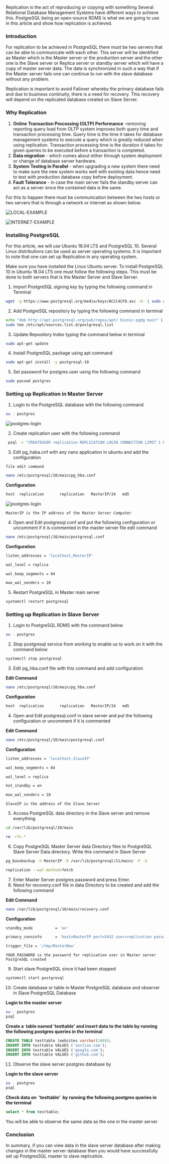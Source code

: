 Replication is the act of reproducing or copying with something Several Relational Database Management Systems have different ways to achieve this. PostgreSQL being an open-source RDMS is what we are going to use in this article and show how replication is achieved.

### Introduction

For replication to be achieved in PostgreSQL there must be two servers that can be able to communicate with each other. This server will be identified as Master which is the Master server or the production server and the other one is the Slave server or Replica server or standby server which will have a copy of master server data. The data is synchronized in such a way that if the Master server fails one can continue to run with the slave database without any problem.

Replication is important to avoid Failover whereby the primary database fails and due to business continuity, there is a need for recovery. This recovery will depend on the replicated database created on Slave Server.

### Why Replication

1. **Online Transaction Processing (OLTP) Performance** -removing reporting query load from OLTP system improves both query time and transaction processing time. Query time is the time it takes for database management systems to execute a query which is greatly reduced when using replication. Transaction processing time is the duration it takes for given queries to be executed before a transaction is completed.
2. **Data migration** \- which comes about either through system deployment or change of database server hardware\.
3. **System Testing in Parallel** \- when upgrading a new system there need to make sure the new system works well with existing data hence need to test with production database copy before deployment\.
4. **Fault Tolerance** \- in case the main server fails the standby server can act as a server since the contained data is the same\.

For this to happen there must be communication between the two hosts or two servers that is through a network or internet as shown below.

![LOCAL-EXAMPLE](/engineering-education/how-to-replicate-postgresql-database/local-network.png)

![INTERNET-EXAMPLE](/engineering-education/how-to-replicate-postgresql-database/internet-network.png)

### Installing PostgreSQL

For this article, we will use Ubuntu 18.04 LTS and PostgreSQL 10. Several Linux distributions can be used as server operating systems. It is important to note that one can set up Replication in any operating system.

Make sure you have installed the Linux Ubuntu server. To install PostgreSQL 10 in Ubuntu 18.04 LTS one must follow the following steps. This must be done to both servers that is the Master Server and Slave Server.

1. Import PostgreSQL signing key by typing the following command in Terminal

``` bash
wget -q https://www.postgresql.org/media/keys/ACCC4CF8.asc -O- | sudo apt-key add -
```

2. Add PostgreSQL repository by typing the following command in terminal

``` bash
echo "deb http://apt.postgresql.org/pub/repos/apt/ bionic-pgdg main" | 
sudo tee /etc/apt/sources.list.d/postgresql.list
```

3. Update Repository Index typing the command below in terminal

``` bash
sudo apt-get update
```

4. Install PostgreSQL package using apt command

``` bash
sudo apt-get install -y postgresql-10
```

5. Set password for postgres user using the following command

``` bash
sudo passwd postgres
```

### Setting up Replication in Master Server

1. Login to the PostgreSQL database with the following command

``` bash
su - postgres
```

![postgres-login](/engineering-education/how-to-replicate-postgresql-database/postgres-login.png)

2. Create replication user with the following command

``` bash
 psql -c "CREATEUSER replication REPLICATION LOGIN CONNECTION LIMIT 1 ENCRYPTED PASSWORD'YOUR_PASSWORD';"
```

3. Edit pg\_haba.cnf with any nano application in ubuntu and add the configuration

`file edit command`

``` bash
nano /etc/postgresql/10/main/pg_hba.conf
```

**Configuration**

``` bash
host  replication       replication   MasterIP/24   md5
```

![postgres-login](/engineering-education/how-to-replicate-postgresql-database/pg_hba-edit.png)

`MasterIP is the IP address of the Master Server Computer`

4. Open and Edit postgresql.conf and put the following configuration or uncomment if it is commented in the master server
file edit command

``` bash
nano /etc/postgresql/10/main/postgresql.conf
```

**Configuration**

``` bash
listen_addresses = 'localhost,MasterIP'

wal_level = replica

wal_keep_segments = 64

max_wal_senders = 10
```

5. Restart PostgreSQL in Master main server

``` bash
systemctl restart postgresql
```

### Setting up Replication in Slave Server

1. Login to PostgreSQL RDMS with the command below

``` bash
su - postgres
```

2. Stop postgresql service from working to enable us to work on it with the command below

``` bash
systemctl stop postgresql
```

3. Edit pg\_hba.conf file with this command and add configuration

**Edit Command**

``` bash
nano /etc/postgresql/10/main/pg_hba.conf
```

**Configuration**

``` bash
host  replication       replication   MasterIP/24   md5
```

4. Open and Edit postgresql.conf<span style="mso-spacerun:yes">&nbsp;</span>in slave server and put the following configuration or uncomment if it is commented

**Edit Command**

``` bash
nano /etc/postgresql/10/main/postgresql.conf
```

**Configuration**

``` bash
listen_addresses = 'localhost,SlaveIP'

wal_keep_segments = 64

wal_level = replica

hot_standby = on

max_wal_senders = 10
```

`SlaveIP is the address of the Slave Server`

5. Access PostgreSQL data directory in the Slave server and remove everything

``` bash
cd /var/lib/postgresql/10/main
```

``` bash
rm -rfv *
```

6. Copy PostgreSQL Master Server data Directory files to PostgreSQL Slave Server Data directory. Write this command in Slave Server

``` bash
pg_basebackup -h MasterIP -D /var/lib/postgresql/11/main/ -P -U

replication --wal-method=fetch
```

7. Enter Master Server postgres password and press Enter.
8. Need for recovery.conf file in data Directory to be created and add the following command

**Edit Command**

``` bash
nano /var/lib/postgresql/10/main/recovery.conf
```

**Configuration**

``` bash
standby_mode          = 'on'

primary_conninfo      = 'host=MasterIP port=5432 user=replication password=YOUR_PASSWORD'

trigger_file = '/tmp/MasterNow'
```

`YOUR_PASSWORD is the password for replication user in Master server PostgreSQL created`

9. Start slave PostgreSQL since it had been stopped

``` bash
systemctl start postgresql
```

10. Create database or table in Master PostgreSQL database and observer in Slave PostgreSQL Database

**Login to the master server**

``` bash
su - postgres
psql
```

**Create a  table named 'testtable' and insert data to the table by running the following postgres queries in the terminal**

``` sql
CREATE TABLE testtable (websites varchar(100));
INSERT INTO testtable VALUES ('section.com');
INSERT INTO testtable VALUES ('google.com');
INSERT INTO testtable VALUES ('github.com');
```

11. Observe the slave server postgres database by

**Login to the slave server**

``` bash
su - postgres
psql
```

**Check data on  'testtable'  by running the following postgres queries in the terminal**

``` sql
select * from testtable;
```

You will be able to observe the same data as the one in the master server

### Conclusion

In summary, if you can view data in the slave server database after making changes in the master server database then you would have successfully set up PostgresSQL master to slave replication.